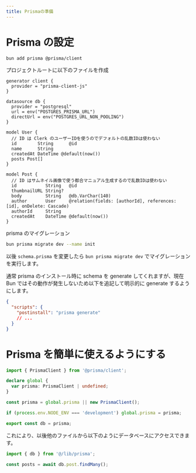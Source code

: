```yaml
---
title: Prismaの準備
---
```


# Prisma の設定

```bash
bun add prisma @prisma/client
```

プロジェクトルートに以下のファイルを作成

```ts:schema.prisma
generator client {
  provider = "prisma-client-js"
}

datasource db {
  provider = "postgresql"
  url = env("POSTGRES_PRISMA_URL")
  directUrl = env("POSTGRES_URL_NON_POOLING")
}

model User {
  // ID は Clerk のユーザーIDを使うのでデフォルトの乱数IDは使わない
  id        String      @id
  name      String
  createdAt DateTime @default(now())
  posts Post[]
}

model Post {
  // ID はサムネイル画像で使う都合マニュアル生成するので乱数IDは使わない
  id           String   @id
  thumbnailURL String?
  body         String   @db.VarChar(140)
  author       User     @relation(fields: [authorId], references: [id], onDelete: Cascade)
  authorId     String
  createdAt    DateTime @default(now())
}
```

prisma のマイグレーション

```bash
bun prisma migrate dev --name init
```

以後 `schema.prisma` を変更したら `bun prisma migrate dev` でマイグレーションを実行します。

通常 prisma のインストール時に schema を generate してくれますが、現在 Bun ではその動作が発生しないため以下を追記して明示的に generate するようにします。

```json:package.json
{
  "scripts": {
    "postinstall": "prisma generate"
    // ...
  }
}
```

# Prisma を簡単に使えるようにする

```ts:lib/prisma.ts
import { PrismaClient } from '@prisma/client';

declare global {
  var prisma: PrismaClient | undefined;
}

const prisma = global.prisma || new PrismaClient();

if (process.env.NODE_ENV === 'development') global.prisma = prisma;

export const db = prisma;
```

これにより、以後他のファイルから以下のようにデータベースにアクセスできます。

```ts
import { db } from '@/lib/prisma';

const posts = await db.post.findMany();
```
